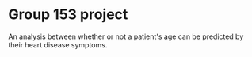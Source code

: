 # Group 153 project
An analysis between whether or not a patient's age can be predicted by their heart disease symptoms.
